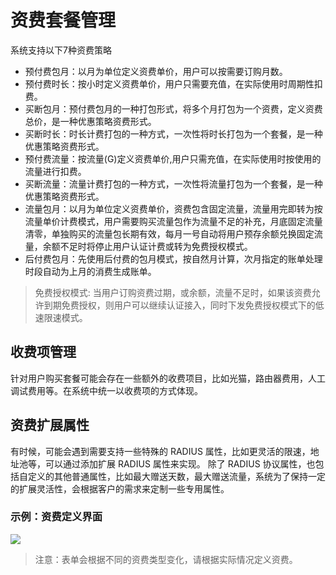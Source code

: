 # 资费套餐管理

系统支持以下7种资费策略

- 预付费包月：以月为单位定义资费单价，用户可以按需要订购月数。
- 预付费时长：按小时定义资费单价，用户只需要充值，在实际使用时周期性扣费。
- 买断包月：预付费包月的一种打包形式，将多个月打包为一个资费，定义资费总价，是一种优惠策略资费形式。
- 买断时长：时长计费打包的一种方式，一次性将时长打包为一个套餐，是一种优惠策略资费形式。
- 预付费流量：按流量(G)定义资费单价,用户只需充值，在实际使用时按使用的流量进行扣费。
- 买断流量：流量计费打包的一种方式，一次性将流量打包为一个套餐，是一种优惠策略资费形式。
- 流量包月：以月为单位定义资费单价，资费包含固定流量，流量用完即转为按流量单价计费模式，用户需要购买流量包作为流量不足的补充，月底固定流量清零，单独购买的流量包长期有效，每月一号自动将用户预存余额兑换固定流量，余额不足时将停止用户认证计费或转为免费授权模式。
- 后付费包月：先使用后付费的包月模式，按自然月计算，次月指定的账单处理时段自动为上月的消费生成账单。

> 免费授权模式: 当用户订购资费过期，或余额，流量不足时，如果该资费允许到期免费授权，则用户可以继续认证接入，同时下发免费授权模式下的低速限速模式。

## 收费项管理

针对用户购买套餐可能会存在一些额外的收费项目，比如光猫，路由器费用，人工调试费用等。在系统中统一以收费项的方式体现。

## 资费扩展属性

有时候，可能会遇到需要支持一些特殊的 RADIUS 属性，比如更灵活的限速，地址池等，可以通过添加扩展 RADIUS 属性来实现。
除了 RADIUS 协议属性，也包括自定义的其他普通属性，比如最大赠送天数，最大赠送流量，系统为了保持一定的扩展灵活性，会根据客户的需求来定制一些专用属性。

### 示例：资费定义界面

![](http://qnstatic.toughcloud.net/toughee-product.png)

> 注意：表单会根据不同的资费类型变化，请根据实际情况定义资费。
